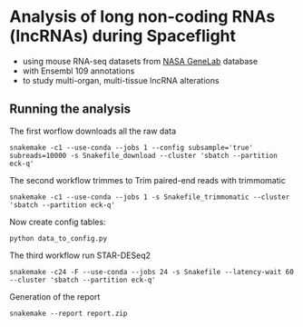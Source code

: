 # Analysis of long non-coding RNAs (lncRNAs) during Spaceflight

- using mouse RNA-seq datasets from [NASA GeneLab](https://genelab.nasa.gov) database
- with Ensembl 109 annotations
- to study multi-organ, multi-tissue lncRNA alterations

## Running the analysis

The first worflow downloads all the raw data

```
snakemake -c1 --use-conda --jobs 1 --config subsample='true' subreads=10000 -s Snakefile_download --cluster 'sbatch --partition eck-q'
```


The second workflow trimmes to Trim paired-end reads with trimmomatic

```
snakemake -c1 --use-conda --jobs 1 -s Snakefile_trimmomatic --cluster 'sbatch --partition eck-q'
```

Now create config tables:
```
python data_to_config.py
```

The third workflow run STAR-DESeq2

```
snakemake -c24 -F --use-conda --jobs 24 -s Snakefile --latency-wait 60 --cluster 'sbatch --partition eck-q'
```

Generation of the report

```
snakemake --report report.zip
```


